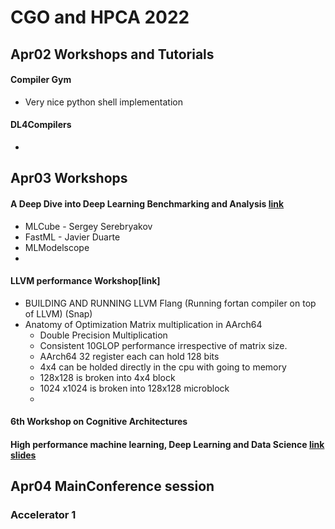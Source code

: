 
# CGO and HPCA 2022


## Apr02 Workshops and Tutorials

#### Compiler Gym
+ Very nice python shell implementation

#### DL4Compilers
+


## Apr03 Workshops

####  A Deep Dive into Deep Learning Benchmarking and Analysis [link](https://sites.google.com/g.harvard.edu/mlperf-bench-hpca22/home)
+ MLCube - Sergey Serebryakov
+ FastML - Javier Duarte
+ MLModelscope
+ 

#### LLVM performance Workshop[link]
+ BUILDING AND RUNNING LLVM Flang (Running fortan compiler on top of LLVM) (Snap)
+ Anatomy of Optimization Matrix multiplication in AArch64
    + Double Precision Multiplication
    + Consistent 10GLOP performance irrespective of matrix size.
    + AArch64 32 register each can hold 128 bits
    + 4x4 can be holded directly in the cpu with going to memory
    + 128x128 is broken into 4x4 block
    + 1024 x1024 is broken into 128x128 microblock
    +
 


#### 6th Workshop on Cognitive Architectures


#### High performance machine learning, Deep Learning and Data Science [link](https://web.cse.ohio-state.edu/~panda.2/ppopp22_dl_tut.html) [slides](https://web.cse.ohio-state.edu/~panda.2/ppopp22-hpml.pdf)


## Apr04 MainConference session

### Accelerator 1

